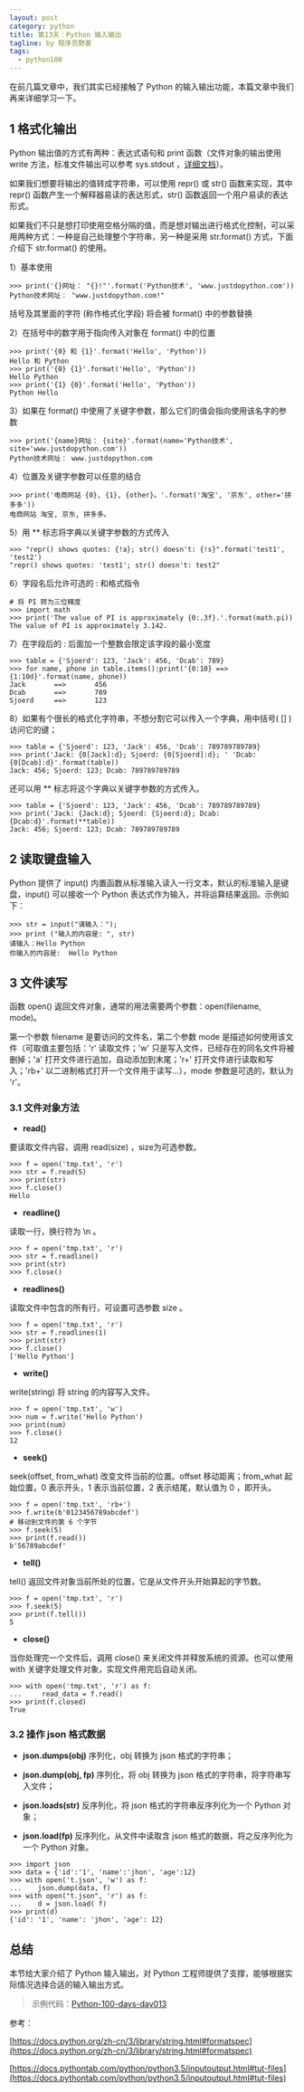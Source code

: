 ```yaml
---
layout: post
category: python
title: 第13天：Python 输入输出
tagline: by 程序员野客
tags: 
  - python100
---
```


在前几篇文章中，我们其实已经接触了 Python 的输入输出功能，本篇文章中我们再来详细学习一下。

<!--more-->

## 1 格式化输出

Python 输出值的方式有两种：表达式语句和 print 函数（文件对象的输出使用 write 方法，标准文件输出可以参考 sys.stdout ，[详细文档](https://docs.python.org/zh-cn/3/faq/extending.html#how-do-i-catch-the-output-from-pyerr-print-or-anything-that-prints-to-stdout-stderr)）。

如果我们想要将输出的值转成字符串，可以使用 repr() 或 str() 函数来实现，其中 repr() 函数产生一个解释器易读的表达形式，str() 函数返回一个用户易读的表达形式。

如果我们不只是想打印使用空格分隔的值，而是想对输出进行格式化控制，可以采用两种方式：一种是自己处理整个字符串，另一种是采用 str.format() 方式，下面介绍下 str.format() 的使用。

1）基本使用

```
>>> print('{}网址： "{}!"'.format('Python技术', 'www.justdopython.com'))
Python技术网址： "www.justdopython.com!"
```

括号及其里面的字符 (称作格式化字段) 将会被 format() 中的参数替换

2）在括号中的数字用于指向传入对象在 format() 中的位置

```
>>> print('{0} 和 {1}'.format('Hello', 'Python'))
Hello 和 Python
>>> print('{0} {1}'.format('Hello', 'Python'))
Hello Python
>>> print('{1} {0}'.format('Hello', 'Python'))
Python Hello
```

3）如果在 format() 中使用了关键字参数，那么它们的值会指向使用该名字的参数

```
>>> print('{name}网址： {site}'.format(name='Python技术', site='www.justdopython.com'))
Python技术网址： www.justdopython.com
```

4）位置及关键字参数可以任意的结合

```
>>> print('电商网站 {0}, {1}, {other}。'.format('淘宝', '京东', other='拼多多'))
电商网站 淘宝, 京东, 拼多多。
```

5）用 ** 标志将字典以关键字参数的方式传入

```
>>> "repr() shows quotes: {!a}; str() doesn't: {!s}".format('test1', 'test2')
"repr() shows quotes: 'test1'; str() doesn't: test2"
```

6）字段名后允许可选的 : 和格式指令

```
# 将 PI 转为三位精度
>>> import math
>>> print('The value of PI is approximately {0:.3f}.'.format(math.pi))
The value of PI is approximately 3.142.
```

7）在字段后的 : 后面加一个整数会限定该字段的最小宽度

```
>>> table = {'Sjoerd': 123, 'Jack': 456, 'Dcab': 789}
>>> for name, phone in table.items():print('{0:10} ==> {1:10d}'.format(name, phone))
Jack       ==>       456
Dcab       ==>       789
Sjoerd     ==>       123
```

8）如果有个很长的格式化字符串，不想分割它可以传入一个字典，用中括号( [] )访问它的键；

```
>>> table = {'Sjoerd': 123, 'Jack': 456, 'Dcab': 789789789789}
>>> print('Jack: {0[Jack]:d}; Sjoerd: {0[Sjoerd]:d}; ' 'Dcab: {0[Dcab]:d}'.format(table))
Jack: 456; Sjoerd: 123; Dcab: 789789789789
```

还可以用 ** 标志将这个字典以关键字参数的方式传入。

```
>>> table = {'Sjoerd': 123, 'Jack': 456, 'Dcab': 789789789789}
>>> print('Jack: {Jack:d}; Sjoerd: {Sjoerd:d}; Dcab: {Dcab:d}'.format(**table))
Jack: 456; Sjoerd: 123; Dcab: 789789789789
```


## 2 读取键盘输入

Python 提供了 input() 内置函数从标准输入读入一行文本，默认的标准输入是键盘，input() 可以接收一个 Python 表达式作为输入，并将运算结果返回。示例如下：
```
>>> str = input("请输入：");
>>> print ("输入的内容是: ", str)
请输入：Hello Python
你输入的内容是:  Hello Python
```

## 3 文件读写

函数 open() 返回文件对象，通常的用法需要两个参数：open(filename, mode)。

第一个参数 filename 是要访问的文件名，第二个参数 mode 是描述如何使用该文件（可取值主要包括：'r' 读取文件；'w' 只是写入文件，已经存在的同名文件将被删掉；'a' 打开文件进行追加，自动添加到末尾；'r+' 打开文件进行读取和写入；'rb+' 以二进制格式打开一个文件用于读写...），mode 参数是可选的，默认为 'r'。

### 3.1 文件对象方法

* **read()**

要读取文件内容，调用 read(size) ，size为可选参数。

```
>>> f = open('tmp.txt', 'r')
>>> str = f.read(5)
>>> print(str)
>>> f.close()
Hello
```

* **readline()**

读取一行，换行符为 \n 。

```
>>> f = open('tmp.txt', 'r')
>>> str = f.readline()
>>> print(str)
>>> f.close()
```

* **readlines()**

读取文件中包含的所有行，可设置可选参数 size 。

```
>>> f = open('tmp.txt', 'r')
>>> str = f.readlines(1)
>>> print(str)
>>> f.close()
['Hello Python']
```

* **write()**

write(string) 将 string 的内容写入文件。

```
>>> f = open('tmp.txt', 'w')
>>> num = f.write('Hello Python')
>>> print(num)
>>> f.close()
12
```

* **seek()**

seek(offset, from_what) 改变文件当前的位置。offset 移动距离；from_what 起始位置，0 表示开头，1 表示当前位置，2 表示结尾，默认值为 0 ，即开头。 

```
>>> f = open('tmp.txt', 'rb+')
>>> f.write(b'0123456789abcdef')
# 移动到文件的第 6 个字节
>>> f.seek(5)
>>> print(f.read())
b'56789abcdef'
```

* **tell()**

tell() 返回文件对象当前所处的位置，它是从文件开头开始算起的字节数。

```
>>> f = open('tmp.txt', 'r')
>>> f.seek(5)
>>> print(f.tell())
5
```

* **close()**

当你处理完一个文件后，调用 close() 来关闭文件并释放系统的资源。也可以使用 with 关键字处理文件对象，实现文件用完后自动关闭。

```
>>> with open('tmp.txt', 'r') as f: 
...     read_data = f.read()
>>> print(f.closed)
True
```

### 3.2 操作 json 格式数据

* **json.dumps(obj)** 序列化，obj 转换为 json 格式的字符串；

* **json.dump(obj, fp)** 序列化，将 obj 转换为 json 格式的字符串，将字符串写入文件；

* **json.loads(str)** 反序列化，将 json 格式的字符串反序列化为一个 Python 对象；

* **json.load(fp)** 反序列化，从文件中读取含 json 格式的数据，将之反序列化为一个 Python 对象。

```
>>> import json
>>> data = {'id':'1', 'name':'jhon', 'age':12}
>>> with open('t.json', 'w') as f:
...    json.dump(data, f)
>>> with open("t.json", 'r') as f:
...    d = json.load( f)
>>> print(d)
{'id': '1', 'name': 'jhon', 'age': 12}
```

## 总结

本节给大家介绍了 Python 输入输出，对 Python 工程师提供了支撑，能够根据实际情况选择合适的输入输出方式。

> 示例代码：[Python-100-days-day013](https://github.com/JustDoPython/python-100-day/tree/master/day-013)

参考：

[https://docs.python.org/zh-cn/3/library/string.html#formatspec](https://docs.python.org/zh-cn/3/library/string.html#formatspec)

[https://docs.pythontab.com/python/python3.5/inputoutput.html#tut-files](https://docs.pythontab.com/python/python3.5/inputoutput.html#tut-files)



